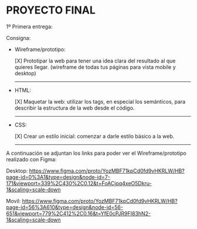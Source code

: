 # PROYECTO FINAL

1º Primera entrega:

Consigna:

- Wireframe/prototipo:

  [X] Prototipar la web para tener una idea clara del resultado al que quieres llegar. (wireframe de todas tus páginas para vista mobile y desktop)

  ***

- HTML:

  [X] Maquetar la web: utilizar los tags, en especial los semánticos, para describir la estructura de la web desde el código.

  ***

- CSS:

  [X] Crear un estilo inicial: comenzar a darle estilo básico a la web.

  ***

A continuación se adjuntan los links para poder ver el Wireframe/prototipo realizado con Figma:

Desktop: https://www.figma.com/proto/YozMBF71kpCd0fd9vHKRLW/HB?page-id=0%3A1&type=design&node-id=7-171&viewport=339%2C430%2C0.12&t=FoACjpq4xeO5Dkru-1&scaling=scale-down

Movil: https://www.figma.com/proto/YozMBF71kpCd0fd9vHKRLW/HB?page-id=56%3A610&type=design&node-id=56-651&viewport=779%2C412%2C0.16&t=YfE0cPJR9FI83hN2-1&scaling=scale-down
